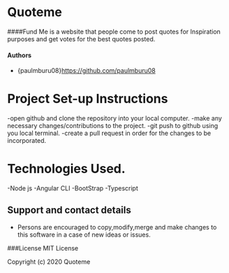 # Quoteme

####Fund Me is a website that people come to post quotes for Inspiration purposes and get votes for the best quotes posted.

#### Authors
- {paulmburu08}https://github.com/paulmburu08

# Project Set-up Instructions
-open github and clone the repository into your local computer.
-make any necessary changes/contributions to the project.
-git push to github using you local terminal.
-create a pull request in order for the changes to be incorporated.

# Technologies Used.
-Node js
-Angular CLI
-BootStrap
-Typescript

## Support and contact details
- Persons are encouraged to copy,modify,merge and make changes to this software in a case of new ideas or issues.

###License
MIT License

Copyright (c) 2020 Quoteme
